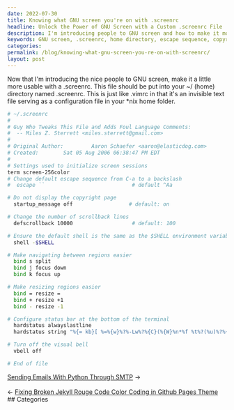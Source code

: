 ```yaml
---
date: 2022-07-30
title: Knowing what GNU screen you're on with .screenrc
headline: Unlock the Power of GNU Screen with a Custom .screenrc File
description: I'm introducing people to GNU screen and how to make it more usable with a .screenrc file. In this blog post, I'll show you how to add the .screenrc file to your ~/ (home) directory, and explain the settings I include in my .screenrc file, such as changing the default escape sequence, turning off the copyright page, changing the number of scrollback lines, and making navigating and resizing regions easier.
keywords: GNU screen, .screenrc, home directory, escape sequence, copyright page, scrollback lines, shell, environment variable, navigating, resizing regions
categories: 
permalink: /blog/knowing-what-gnu-screen-you-re-on-with-screenrc/
layout: post
---
```



Now that I'm introducing the nice people to GNU screen, make it a little more
usable with a .screenrc. This file should be put into your ~/ (home) directory
named .screenrc. This is just like .vimrc in that it's an invisible text file
serving as a configuration file in your \*nix home folder.

```bash
# ~/.screenrc
#
# Guy Who Tweaks This File and Adds Foul Language Comments:
#  -- Miles Z. Sterrett <miles.sterrett@gmail.com>
#
# Original Author:         Aaron Schaefer <aaron@elasticdog.com>
# Created:        Sat 05 Aug 2006 06:38:47 PM EDT
#
# Settings used to initialize screen sessions
term screen-256color
# Change default escape sequence from C-a to a backslash
#  escape ``                            # default ^Aa

# Do not display the copyright page
  startup_message off                  # default: on

# Change the number of scrollback lines
  defscrollback 10000                   # default: 100

# Ensure the default shell is the same as the $SHELL environment variable
  shell -$SHELL

# Make navigating between regions easier
  bind s split
  bind j focus down
  bind k focus up

# Make resizing regions easier
  bind = resize =
  bind + resize +1
  bind - resize -1

# Configure status bar at the bottom of the terminal
  hardstatus alwayslastline
  hardstatus string "%{= kb}[ %=%{w}%?%-Lw%?%{C}(%{W}%n*%f %t%?(%u)%?%{C})%{w}%?%+Lw%?%?%= %{b}][%{C} %Y.%m.%d %{W}%0c %{b}]"

# Turn off the visual bell
  vbell off

# End of file
```


<div class="post-nav"><div class="post-nav-next"><a href="/blog/sending-emails-with-python-through-smtp">Sending Emails With Python Through SMTP</a><span class="arrow">&nbsp;&rarr;</span></div> &nbsp; <div class="post-nav-prev"><span class="arrow">&larr;&nbsp;</span><a href="/blog/fixing-broken-jekyll-rouge-code-color-coding-in-github-pages-theme">Fixing Broken Jekyll Rouge Code Color Coding in Github Pages Theme</a></div></div>
## Categories

<ul></ul>